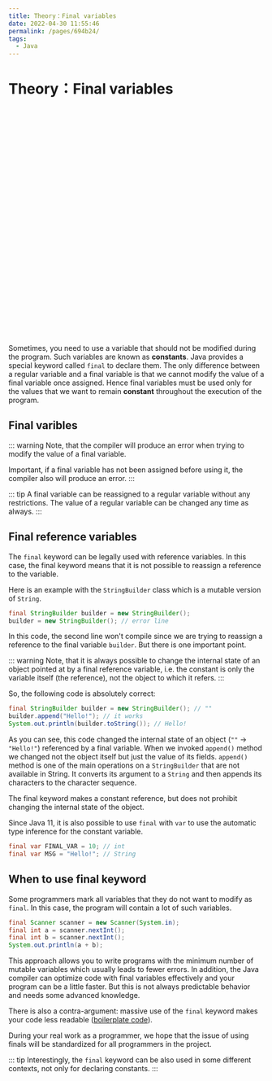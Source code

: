 ```yaml
---
title: Theory：Final variables
date: 2022-04-30 11:55:46
permalink: /pages/694b24/
tags:
  - Java
---
```

# Theory：Final variables

<div style="background-image: url(https://cdn.jsdelivr.net/gh/JimFKppt/Pictures@master/static_files/img/milad-fakurian-UiiHVEyxtyA-unsplash.jpg); background-size: cover;">
    <iframe :src="$withBase('/markmap/Markmap_Theory：Final variables.html')" width="100%" height="450" frameborder="0" scrolling="No" leftmargin="0" topmargin="0"></iframe>
</div>

Sometimes, you need to use a variable that should not be modified during the program. Such variables are known as **constants**. Java provides a special keyword called `final` to declare them. The only difference between a regular variable and a final variable is that we cannot modify the value of a final variable once assigned. Hence final variables must be used only for the values that we want to remain **constant** throughout the execution of the program.

## Final varibles


::: warning
Note, that the compiler will produce an error when trying to modify the value of a final variable.

Important, if a final variable has not been assigned before using it, the compiler also will produce an error.
:::

::: tip
A final variable can be reassigned to a regular variable without any restrictions. The value of a regular variable can be changed any time as always.
:::

## Final reference variables

The `final` keyword can be legally used with reference variables. In this case, the final keyword means that it is not possible to reassign a reference to the variable.

Here is an example with the `StringBuilder` class which is a mutable version of `String`.

```java
final StringBuilder builder = new StringBuilder();
builder = new StringBuilder(); // error line
```

In this code, the second line won't compile since we are trying to reassign a reference to the final variable `builder`. But there is one important point.

::: warning
Note, that it is always possible to change the internal state of an object pointed at by a final reference variable, i.e. the constant is only the variable itself (the reference), not the object to which it refers.
:::

So, the following code is absolutely correct:

```java
final StringBuilder builder = new StringBuilder(); // ""
builder.append("Hello!"); // it works
System.out.println(builder.toString()); // Hello!
```

As you can see, this code changed the internal state of an object (`""` → `"Hello!"`) referenced by a final variable. When we invoked `append()` method we changed not the object itself but just the value of its fields. `append()` method is one of the main operations on a `StringBuilder` that are not available in String. It converts its argument to a `String` and then appends its characters to the character sequence. 

The final keyword makes a constant reference, but does not prohibit changing the internal state of the object.

Since Java 11, it is also possible to use `final` with `var` to use the automatic type inference for the constant variable.

```java
final var FINAL_VAR = 10; // int
final var MSG = "Hello!"; // String
```



## When to use final keyword

Some programmers mark all variables that they do not want to modify as `final`. In this case, the program will contain a lot of such variables.

```java
final Scanner scanner = new Scanner(System.in);
final int a = scanner.nextInt();
final int b = scanner.nextInt();
System.out.println(a + b);
```

This approach allows you to write programs with the minimum number of mutable variables which usually leads to fewer errors. In addition, the Java compiler can optimize code with final variables effectively and your program can be a little faster. But this is not always predictable behavior and needs some advanced knowledge.

There is also a contra-argument: massive use of the `final` keyword makes your code less readable ([boilerplate code](https://en.wikipedia.org/wiki/Boilerplate_code)).

During your real work as a programmer, we hope that the issue of using finals will be standardized for all programmers in the project.

::: tip
Interestingly, the `final` keyword can be also used in some different contexts, not only for declaring constants.
:::